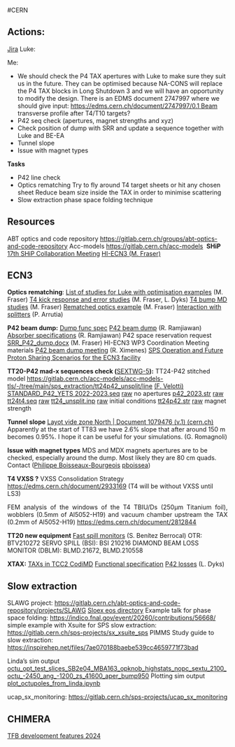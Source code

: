 #CERN 

## Actions:
[Jira](https://its.cern.ch/jira/plugins/servlet/project-config/SEXTWG/summary)
Luke:


Me:
- We should check the P4 TAX apertures with Luke to make sure they suit us in the future. They can be optimised because NA-CONS will replace the P4 TAX blocks in Long Shutdown 3 and we will have an opportunity to modify the design. There is an EDMS document 2747997 where we should give input: https://edms.cern.ch/document/2747997/0.1 Beam transverse profile after T4/T10 targets?
- P42 seq check (apertures, magnet strengths and xyz)
- Check position of dump with SRR and update a sequence together with Luke and BE-EA
- Tunnel slope
- Issue with magnet types

**Tasks**
- P42 line check
- Optics rematching Try to fly around T4 target sheets or hit any chosen sheet Reduce beam size inside the TAX in order to minimise scattering 
- Slow extraction phase space folding technique


## **Resources**
ABT optics and code repository https://gitlab.cern.ch/groups/abt-optics-and-code-repository 
Acc-models https://gitlab.cern.ch/acc-models
 **SHiP**
[17th SHiP Collaboration Meeting](https://indico.cern.ch/event/803758/)
	[HI-ECN3 (M. Fraser)](https://indico.cern.ch/event/1325184/contributions/5606084/attachments/2732274/4750160/MFraser_26thSHIP_collab_HI-ECN3.pdf)


## **ECN3**
**Optics rematching**:
[List of studies for Luke with optimisation examples](https://indico.cern.ch/event/1290323/contributions/5421728/attachments/2660809/4609419/BD_studies.pdf) (M. Fraser)
[T4 kick response and error studies](https://indico.cern.ch/event/1297402/contributions/5461867/attachments/2670226/4628617/t4_bump_MD_2.pdf) (M. Fraser, L. Dyks)
[T4 bump MD studies](https://indico.cern.ch/event/1290323/contributions/5421730/attachments/2660944/4609671/t4_bump_MD.pdf) (M. Fraser)
[Rematched optics example](https://gitlab.cern.ch/abt-optics-and-code-repository/multi-user-tt20/-/blob/master/t4bump_analysis.ipynb?ref_type=heads) (M. Fraser)
[Interaction with splitters](https://gitlab.cern.ch/parrutia/madcoll) (P. Arrutia)

**P42 beam dump:**
[Dump func spec](obsidian://open?vault=Obsidian%20Vault&file=CERN%2FECN3%2FP42%20dump%20func%20spec)
[P42 beam dump](https://indico.cern.ch/event/1223801/contributions/5148553/attachments/2553467/4399479/TT20_MD_quad_scan.pdf) (R. Ramjiawan)
[Absorber specifications](https://indico.cern.ch/event/1252011/contributions/5260240/attachments/2590544/4470268/Ramjiawan_SFTPRO_dump.pdf) (R. Ramjiawan)
P42 space reservation request [SRR_P42_dump.docx](https://cernbox.cern.ch/files/spaces/eos/user/m/mfraser/ECN3%20Task%20Force/SRR_P42_dump.docx) (M. Fraser)
HI-ECN3 WP3 Coordination Meeting materials [P42 beam dump meeting](https://indico.cern.ch/event/1348108/) (R. Ximenes)
<a href="https://cds.cern.ch/record/2848908?ln=en" rel="noopener" class="external-link" target="_blank" style="color:#e4afaff;">SPS Operation and Future Proton Sharing Scenarios for the ECN3 facility</a>

**TT20-P42 mad-x sequences check (**[SEXTWG-5](https://its.cern.ch/jira/browse/SEXTWG-5)**):**
TT24-P42 stitched model <a href="https://gitlab.cern.ch/acc-models/acc-models-tls/-/tree/main/sps_extraction/tt24p42_unsplit/line" rel="noopener" class="external-link" target="_blank"><u>https://gitlab.cern.ch/acc-models/acc-models-tls/-/tree/main/sps_extraction/tt24p42_unsplit/line</u></a>  <u>(F. Velotti)</u>
<a href="https://gitlab.cern.ch/acc-models/acc-models-ea/-/blob/en-ea-le/P42/STANDARD_P42_YETS%202022-2023.seq?ref_type=heads" rel="noopener" class="external-link" target="_blank"><u>STANDARD_P42_YETS 2022-2023.seq</u></a>		[raw](https://gitlab.cern.ch/acc-models/acc-models-ea/-/raw/en-ea-le/P42/STANDARD_P42_YETS%202022-2023.seq)		no apertures
<a href="https://gitlab.cern.ch/acc-models/acc-models-ea/-/blob/en-ea-le/P42/p42_2023.str?ref_type=heads" rel="noopener" class="external-link" target="_blank"><u>p42_2023.str</u></a>								[raw](https://gitlab.cern.ch/acc-models/acc-models-ea/-/raw/en-ea-le/P42/p42_2023.str)		
<a href="https://gitlab.cern.ch/acc-models/acc-models-tls/-/blob/main/sps_extraction/tt24t4/tt24t4.seq?ref_type=heads" rel="noopener" class="external-link" target="_blank"><u>tt24t4.seq</u></a>								<a href="https://gitlab.cern.ch/acc-models/acc-models-tls/-/raw/main/sps_extraction/tt24t4/tt24t4.seq" rel="noopener" class="external-link" target="_blank" style="color:#e4afaff;"><u>raw</u></a>
<a href="https://gitlab.cern.ch/acc-models/acc-models-tls/-/blob/main/sps_extraction/tt24p42_unsplit/line/tt24_unsplit.inp?ref_type=heads" rel="noopener" class="external-link" target="_blank"><u>tt24_unsplit.inp</u></a>							<a href="https://gitlab.cern.ch/acc-models/acc-models-tls/-/raw/main/sps_extraction/tt24p42_unsplit/line/tt24_unsplit.inp" rel="noopener" class="external-link" target="_blank" style="color:#e4afaff;"><u>raw</u></a>		<span style="color:#e4afaff;">initial conditions</span>
<a href="https://gitlab.cern.ch/acc-models/acc-models-tls/-/blob/main/sps_extraction/tt24p42_unsplit/line/tt24p42.str?ref_type=heads" rel="noopener" class="external-link" target="_blank"><u>tt24p42.str</u></a>								<a href="https://gitlab.cern.ch/acc-models/acc-models-tls/-/raw/main/sps_extraction/tt24p42_unsplit/line/tt24p42.str" rel="noopener" class="external-link" target="_blank" style="color:#e4afaff;"><u>raw</u></a>		<span style="color:#e4afaff;">magnet strength</span>


**Tunnel slope**
<a href="https://edms.cern.ch/ui/#!master/navigator/document?P:100463241:1735416355:subDocs" rel="noopener" class="external-link" target="_blank"><u>Layot vide zone North | Document 1079476 (v.1) (cern.ch)</u></a>
Apparently at the start of TT83 we have 2.6% slope that after around 150 m becomes 0.95%.
I hope it can be useful for your simulations. (G. Romagnoli)

**Issue with magnet types**
MDS and MDX magnets apertures are to be checked, especially around the dump. Most likely they are 80 cm quads. Contact ([Philippe Boisseaux-Bourgeois](https://its.cern.ch/jira/secure/ViewProfile.jspa?name=pboissea)
[pboissea](https://its.cern.ch/jira/secure/ViewProfile.jspa?name=pboissea))

**T4 VXSS ?**
VXSS Consolidation Strategy <a href="https://edms.cern.ch/document/2933169" rel="noopener" class="external-link" target="_blank"><u>https://edms.cern.ch/document/2933169</u></a> (T4 will be without VXSS until LS3)

<p style="text-align:justify;margin:0">FEM analysis of the windows of the T4 TBIU/Ds (250μm Titanium foil), wobblers (0.5mm of Al5052-H19) and vacuum chamber upstream the TAX (0.2mm of Al5052-H19) <a href="https://edms.cern.ch/document/2812844" rel="noopener" class="external-link" target="_blank"><u>https://edms.cern.ch/document/2812844</u></a> 
</p>

**TT20 new equipment**
[Fast spill monitors](https://indico.cern.ch/event/1340570/contributions/5643409/attachments/2747326/4781566/20231107_FSM_Status_SPSMPC_SBenitez.pdf) (S. Benítez Berrocal) 
OTR: BTV210272
SERVO SPILL (BSI): BSI 210216
DIAMOND BEAM LOSS MONITOR (DBLM): BLMD.21672, BLMD.210558

**XTAX:**
[TAXs in TCC2 CodiMD](https://codimd.web.cern.ch/qhudHgH6SY67SGjTZ1tzbA)
[Functional specification](https://edms.cern.ch/document/2747997/0.1)
[P42 losses](https://indico.cern.ch/event/1290323/contributions/5421729/attachments/2660740/4609351/lukeDyksp42BDSIM_06062023.pdf) (L. Dyks)


## **Slow extraction**
SLAWG project: https://gitlab.cern.ch/abt-optics-and-code-repository/projects/SLAWG
[Sloex eos directory](https://cernbox.cern.ch/files/spaces/eos/project/s/sloex/afs/cern.ch/project/sloex)
Example talk for phase space folding: https://indico.fnal.gov/event/20260/contributions/56668/
simple example with Xsuite for SPS slow extraction: <a href="https://gitlab.cern.ch/sps-projects/sx_xsuite_sps" rel="noopener" class="external-link" target="_blank" style="color:#e4afaff;">https://gitlab.cern.ch/sps-projects/sx_xsuite_sps</a>
PIMMS Study guide to slow extraction: https://inspirehep.net/files/7ae070188baebe539cc4659771f73bad

Linda’s sim output <a href="https://cernbox.cern.ch/files/spaces/eos/user/m/mfraser/Documents/SLAWG%20PRSTAB/PRAB_octupoles/octu_opt_test_slices_SB2e04_MBA163_opknob_highstats_nopc_sextu_2100_octu_-2450_ang_-1200_zs_41600_aper_bump950" rel="noopener" class="external-link" target="_blank"><u>octu_opt_test_slices_SB2e04_MBA163_opknob_highstats_nopc_sextu_2100_octu_-2450_ang_-1200_zs_41600_aper_bump950</u></a> 
Plotting sim output <a href="https://cernbox.cern.ch/files/spaces/eos/user/m/mfraser/Documents/SLAWG%20PRSTAB/plot_octupoles_from_linda.ipynb" rel="noopener" class="external-link" target="_blank" style="color:#e4afaff;"><u>plot_octupoles_from_linda.ipynb</u></a> 

ucap_sx_monitoring: https://gitlab.cern.ch/sps-projects/ucap_sx_monitoring 



## **CHIMERA**
[TFB development features 2024](https://codimd.web.cern.ch/ERX5J2X2TK6n66ySES8bxw?view)